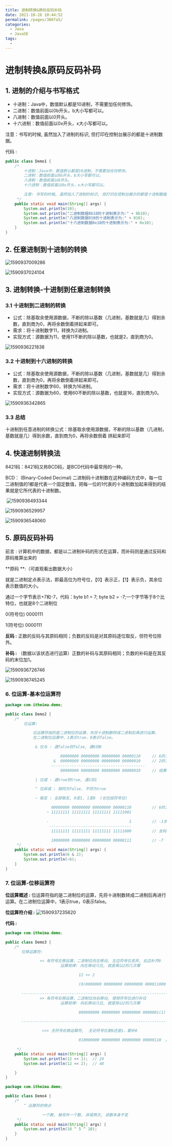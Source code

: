 ```yaml
---
title: 进制转换&原码反码补码
date: 2021-10-26 10:44:52
permalink: /pages/386fa5/
categories:
  - Java
  - JavaSE
tags:
  - 
---
```

# 进制转换&原码反码补码

## 1. 进制的介绍与书写格式

- 十进制：Java中，数值默认都是10进制，不需要加任何修饰。
- 二进制：数值前面以0b开头，b大小写都可以。
- 八进制：数值前面以0开头。
- 十六进制：数值前面以0x开头，x大小写都可以。

注意：书写的时候, 虽然加入了进制的标识, 但打印在控制台展示的都是十进制数据。

代码 : 

```java
public class Demo1 {
    /*
        十进制：Java中，数值默认都是10进制，不需要加任何修饰。
        二进制：数值前面以0b开头，b大小写都可以。
        八进制：数值前面以0开头。
        十六进制：数值前面以0x开头，x大小写都可以。

        注意: 书写的时候, 虽然加入了进制的标识, 但打印在控制台展示的都是十进制数据.
     */
    public static void main(String[] args) {
        System.out.println(10);
        System.out.println("二进制数据0b10的十进制表示为:" + 0b10);
        System.out.println("八进制数据010的十进制表示为:" + 010);
        System.out.println("十六进制数据0x10的十进制表示为:" + 0x10);
    }
}
```

## 2. 任意进制到十进制的转换

![1590937009286](https://cdn.jsdelivr.net/gh/Master-Frank/Image-hosting/img/20211026104034.png)

![1590937024104](https://cdn.jsdelivr.net/gh/Master-Frank/Image-hosting/img/20211026104044.png) 





## 3. 进制转换-十进制到任意进制转换

### 3.1 十进制到二进制的转换

- 公式：除基取余使用源数据，不断的除以基数（几进制，基数就是几）得到余数，直到商为0，再将余数倒着拼起来即可。
- 需求：将十进制数字11，转换为2进制。
- 实现方式：源数据为11，使用11不断的除以基数，也就是2，直到商为0。

![1590936221838](https://cdn.jsdelivr.net/gh/Master-Frank/Image-hosting/img/20211026104106.png)

### 3.2 十进制到十六进制的转换

- 公式：除基取余使用源数据，不断的除以基数（几进制，基数就是几）得到余数，直到商为0，再将余数倒着拼起来即可。
- 需求：将十进制数字60，转换为16进制。
- 实现方式：源数据为60，使用60不断的除以基数，也就是16，直到商为0。

![1590936342865](https://cdn.jsdelivr.net/gh/Master-Frank/Image-hosting/img/20211026104112.png)

### 3.3 总结

十进制到任意进制的转换公式：除基取余使用源数据，不断的除以基数（几进制，基数就是几）得到余数，直到商为0，再将余数倒着	拼起来即可

## 4. 快速进制转换法

8421码：8421码又称BCD码，是BCD代码中最常用的一种。

BCD： (Binary-Coded Decimal‎) 二进制码十进制数在这种编码方式中，每一位二进制值的1都是代表一个固定数值，把每一位的1代表的十进制数加起来得到的结果就是它所代表的十进制数。

​	![1590936493344](https://cdn.jsdelivr.net/gh/Master-Frank/Image-hosting/img/20211026104118.png)



![1590936529957](https://cdn.jsdelivr.net/gh/Master-Frank/Image-hosting/img/20211026104131.png)

![1590936548060](https://cdn.jsdelivr.net/gh/Master-Frank/Image-hosting/img/20211026104134.png)

## 5. 原码反码补码

前言 : 计算机中的数据，都是以二进制补码的形式在运算，而补码则是通过反码和原码推算出来的

**原码 **:（可直观看出数据大小）

就是二进制定点表示法，即最高位为符号位，【0】表示正，【1】表示负，其余位表示数值的大小。

通过一个字节表示+7和-7，代码：byte b1 = 7;   byte b2 = -7;一个字节等于8个比特位，也就是8个二进制位	

0(符号位)	0000111 	

1(符号位)	0000111

**反码 :** 正数的反码与其原码相同；负数的反码是对其原码逐位取反，但符号位除外。

**补码 :** （数据以该状态进行运算）正数的补码与其原码相同；负数的补码是在其反码的末位加1。

![1590936726746](https://cdn.jsdelivr.net/gh/Master-Frank/Image-hosting/img/20211026104223.png)

![1590936745245](https://cdn.jsdelivr.net/gh/Master-Frank/Image-hosting/img/20211026104228.png)



### 6. 位运算-基本位运算符

```java
package com.itheima.demo;

public class Demo2 {
    /*
        位运算:

            位运算符指的是二进制位的运算，先将十进制数转成二进制后再进行运算。
            在二进制位运算中，1表示true，0表示false。

             & 位与 : 遇false则false, 遇0则0

                        00000000 00000000 00000000 00000110     // 6的二进制
                     &  00000000 00000000 00000000 00000010     // 2的二进制
                    -----------------------------------------
                        00000000 00000000 00000000 00000010     // 结果: 2

             | 位或 : 遇true则true, 遇1则1

             ^ 位异或 : 相同为false, 不同为true

             ~ 取反 : 全部取反, 0变1, 1变0  (也包括符号位)

                    00000000 00000000 00000000 00000110         // 6的二进制补码
                  ~ 11111111 11111111 11111111 11111001

                  -                                   1         // -1求反码
                   ------------------------------------
                    11111111 11111111 11111111 11111000         // 反码推原码

                    10000000 00000000 00000000 00000111         // -7
     */
    public static void main(String[] args) {
        System.out.println(6 & 2);
        System.out.println(~6);
    }
}
```

### 7. 位运算-位移运算符

**位运算概述 :**  位运算符指的是二进制位的运算，先将十进制数转成二进制后再进行运算。在二进制位运算中，1表示true，0表示false。

**位运算符介绍 :** ![1590937235620](https://cdn.jsdelivr.net/gh/Master-Frank/Image-hosting/img/20211026104242.png)

**代码 :** 

```java
package com.itheima.demo;

public class Demo3 {
    /*
       位移运算符:

               << 有符号左移运算，二进制位向左移动, 左边符号位丢弃, 右边补齐0
                        运算规律: 向左移动几位, 就是乘以2的几次幂

                                12 << 2

                                (0)0000000 00000000 00000000 000011000  // 12的二进制

       -----------------------------------------------------------------------------
               >> 有符号右移运算，二进制位向右移动, 使用符号位进行补位
                        运算规律: 向右移动几位, 就是除以2的几次幂

                                000000000 00000000 00000000 0000001(1)  // 3的二进制

       -----------------------------------------------------------------------------

                >>> 无符号右移运算符,  无论符号位是0还是1，都补0

                                010000000 00000000 00000000 00000110  // -6的二进制

     */
    public static void main(String[] args) {
        System.out.println(12 << 1);  // 24
        System.out.println(12 << 2);  // 48

    }
}
```

```java
package com.itheima.demo;

public class Demo4 {
    /*
        ^ 运算符的特点

                一个数, 被另外一个数, 异或两次, 该数本身不变
     */
    public static void main(String[] args) {
        System.out.println(10 ^ 5 ^ 10);
    }
}
```
